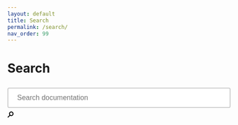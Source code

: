 ```yaml
---
layout: default
title: Search
permalink: /search/
nav_order: 99
---
```


# Search

<div class="search">
  <div class="search-input-wrap">
    <input type="text" class="js-search-input search-input" tabindex="0" placeholder="Search documentation" aria-label="Search documentation" autocomplete="off">
    <svg width="14" height="14" viewBox="0 0 28 28" xmlns="http://www.w3.org/2000/svg" class="search-icon"><title>Search</title><g fill-rule="nonzero"><path d="M17.332 20.735c-5.537 0-10-4.6-10-10.247 0-5.646 4.463-10.247 10-10.247 5.536 0 10 4.601 10 10.247s-4.464 10.247-10 10.247zm0-4c3.3 0 6-2.783 6-6.247 0-3.463-2.7-6.247-6-6.247s-6 2.784-6 6.247c0 3.464 2.7 6.247 6 6.247z"/><path d="M11.672 13.791L.192 25.271 3.02 28.1 14.5 16.62z"/></g></svg>
  </div>
  <div class="search-results">
    <div class="search-results-container">
      <ul id="search-results"></ul>
    </div>
  </div>
</div>

<style>
  .search-container {
    width: 100%;
    margin-top: 20px;
  }
  
  .search input {
    width: 100%;
    padding: 12px 20px;
    margin: 8px 0;
    box-sizing: border-box;
    border: 2px solid #ccc;
    border-radius: 4px;
    font-size: 16px;
  }
  
  #search-results {
    list-style-type: none;
    padding: 0;
    margin: 0;
  }
  
  #search-results li {
    padding: 10px;
    border-bottom: 1px solid #ddd;
  }
  
  #search-results li:hover {
    background-color: #f1f1f1;
  }
  
  #search-results a {
    text-decoration: none;
    color: #333;
    font-weight: bold;
  }
  
  #search-results p {
    margin: 5px 0 0 0;
    color: #666;
  }
</style> 